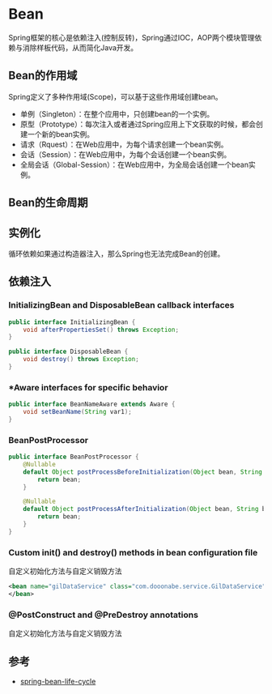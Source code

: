 # Bean

Spring框架的核心是依赖注入(控制反转)，Spring通过IOC，AOP两个模块管理依赖与消除样板代码，从而简化Java开发。

## Bean的作用域

Spring定义了多种作用域(Scope)，可以基于这些作用域创建bean。
- 单例（Singleton）：在整个应用中，只创建bean的一个实例。 
- 原型（Prototype）：每次注入或者通过Spring应用上下文获取的时候，都会创建一个新的bean实例。 
- 请求（Rquest）：在Web应用中，为每个请求创建一个bean实例。
- 会话（Session）：在Web应用中，为每个会话创建一个bean实例。
- 全局会话（Global-Session）：在Web应用中，为全局会话创建一个bean实例。

## Bean的生命周期

## 实例化

循环依赖如果通过构造器注入，那么Spring也无法完成Bean的创建。

## 依赖注入


### InitializingBean and DisposableBean callback interfaces

```Java
public interface InitializingBean {
    void afterPropertiesSet() throws Exception;
}

public interface DisposableBean {
    void destroy() throws Exception;
}
```

### *Aware interfaces for specific behavior
```Java
public interface BeanNameAware extends Aware {
    void setBeanName(String var1);
}
```

### BeanPostProcessor

```Java
public interface BeanPostProcessor {
    @Nullable
    default Object postProcessBeforeInitialization(Object bean, String beanName) throws BeansException {
        return bean;
    }

    @Nullable
    default Object postProcessAfterInitialization(Object bean, String beanName) throws BeansException {
        return bean;
    }
}
```
### Custom init() and destroy() methods in bean configuration file

自定义初始化方法与自定义销毁方法
```Xml
<bean name="gilDataService" class="com.dooonabe.service.GilDataService" init-method="initMethod" destroy-method="destroyMethod">
</bean>
```
### @PostConstruct and @PreDestroy annotations

自定义初始化方法与自定义销毁方法

## 参考
- [spring-bean-life-cycle](https://howtodoinjava.com/spring-core/spring-bean-life-cycle/)
